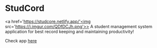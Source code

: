 # StudCord
<a href='https://studcore.netlify.app/'<img src='https://i.imgur.com/QDfDCJh.png'>></a>
A student management system application for best record keeping and maintaining productivity!

Check app <a href='https://studcore.netlify.app/'>here</a>
